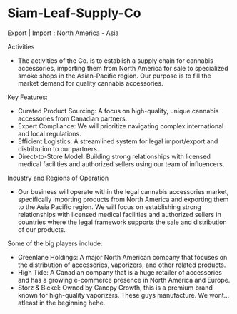 # Siam-Leaf-Supply-Co

Export | Import : North America - Asia

Activities
- The activities of the Co. is to establish a supply chain for cannabis accessories, importing them from North America for sale to specialized smoke shops in the Asian-Pacific region. Our purpose is to fill the market demand for quality cannabis accessories.

Key Features:
  - Curated Product Sourcing: A focus on high-quality, unique cannabis accessories from Canadian partners.
  - Expert Compliance: We will prioritize navigating complex international and local regulations.
  - Efficient Logistics: A streamlined system for legal import/export and distribution to our partners.
  - Direct-to-Store Model: Building strong relationships with licensed medical facilities and authorized sellers using our team of influencers.

Industry and Regions of Operation
-  Our business will operate within the legal cannabis accessories market, specifically importing products from North America and exporting them to the Asia Pacific region. We will focus on establishing strong relationships with licensed medical facilities and authorized sellers in countries where the legal framework supports the sale and distribution of our products.

Some of the big players include:
- Greenlane Holdings: A major North American company that focuses on the distribution of accessories, vaporizers, and other related products.
- High Tide: A Canadian company that is a huge retailer of accessories and has a growing e-commerce presence in North America and Europe.
- Storz & Bickel: Owned by Canopy Growth, this is a premium brand known for high-quality vaporizers. These guys manufacture. We wont... atleast in the beginning hehe.
